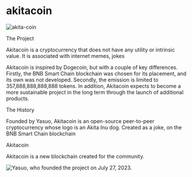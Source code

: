 # akitacoin


![akita-coin](https://github.com/akitacoinorg/akitacoin/assets/141422294/87c7ab6a-7797-470c-95db-3cd2ffc5f32b)

  The Project

Akitacoin is a cryptocurrency that does not have any utility or intrinsic value. It is associated with internet memes, jokes

Akitacoin is inspired by Dogecoin, but with a couple of key differences. Firstly, the BNB Smart Chain blockchain was chosen for its placement, and its own was not developed. Secondly, the emission is limited to 357,888,888,888,888 tokens. In addition, Akitacoin expects to become a more sustainable project in the long term through the launch of additional products.

  The History

Founded by Yasuo, Akitacoin is an open-source peer-to-peer cryptocurrency whose logo is an Akita Inu dog. Created as a joke, on the BNB Smart Chain blockchain

   Akitacoin

Akitacoin is a new blockchain created for the community.






![Yasuo, who founded the project on July 27, 2023.](https://twitter.com/Yasuo1306?s=03)





